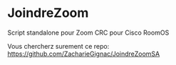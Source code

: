 # JoindreZoom
Script standalone pour Zoom CRC pour Cisco RoomOS


Vous chercherz surement ce repo: https://github.com/ZacharieGignac/JoindreZoomSA
